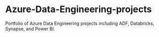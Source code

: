 # Azure-Data-Engineering-projects
Portfolio of Azure Data Engineering projects including ADF, Databricks, Synapse, and Power BI.
